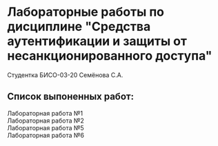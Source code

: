 # Лабораторные работы по дисциплине "Средства аутентификации и защиты от несанкционированного доступа"
Студентка БИСО-03-20 Семёнова С.А.
## Список выпоненных работ:
Лабораторная работа №1\
Лабораторная работа №2\
Лабораторная работа №5\
Лабораторная работа №6
